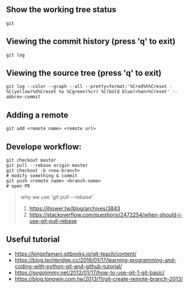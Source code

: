 ## Show the working tree status
```
git
```

## Viewing the commit history (press 'q' to exit)
```
git log
```

## Viewing the source tree (press 'q' to exit)
```
git log --color --graph --all --pretty=format:'%Cred%h%Creset -%C(yellow)%d%Creset %s %Cgreen(%cr) %C(bold blue)<%an>%Creset' --abbrev-commit
```

## Adding a remote
```
git add <remote name> <remote url>
```

## Develope workflow:
```
git checkout master
git pull --rebase origin master
git checkout -b <new-branch>
# modify something & commit
git push <remote name> <branch-name>
# open PR
```
> why we use 'git pull --rebase'
> 1. https://ihower.tw/blog/archives/3843
> 2. https://stackoverflow.com/questions/2472254/when-should-i-use-git-pull-rebase

## Useful tutorial
- https://kingofamani.gitbooks.io/git-teach/content/
- https://blog.techbridge.cc/2018/01/17/learning-programming-and-coding-with-python-git-and-github-tutorial/
- https://gogojimmy.net/2012/01/17/how-to-use-git-1-git-basic/
- https://blog.longwin.com.tw/2013/11/git-create-remote-branch-2013/